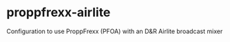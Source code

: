 # proppfrexx-airlite
Configuration to use ProppFrexx (PFOA) with an D&amp;R Airlite broadcast mixer
